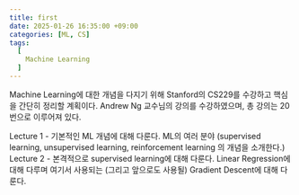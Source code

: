 ```yaml
---
title: first
date: 2025-01-26 16:35:00 +09:00
categories: [ML, CS]
tags:
  [
    Machine Learning
  ]
---
```


Machine Learning에 대한 개념을 다지기 위해 Stanford의 CS229를 수강하고 핵심을 간단히 정리할 계획이다.
Andrew Ng 교수님의 강의를 수강하였으며, 총 강의는 20번으로 이루어져 있다.

Lecture 1 - 기본적인 ML 개념에 대해 다룬다. ML의 여러 분야 (supervised learning, unsupervised learning, reinforcement learning 의 개념을 소개한다.)
Lecture 2 - 본격적으로 supervised learning에 대해 다룬다. Linear Regression에 대해 다루며 여기서 사용되는 (그리고 앞으로도 사용될) Gradient Descent에 대해 다룬다.
